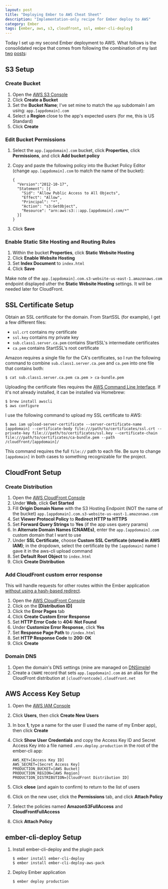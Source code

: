 ```yaml
---
layout: post
title: "Deploying Ember to AWS Cheat Sheet"
description: "Implementation-only recipe for Ember deploy to AWS"
category: Ember
tags: [ember, aws, s3, cloudfront, ssl, ember-cli-deploy]
---
```


Today I set up my second Ember deployment to AWS. What follows is the consolidated recipe that comes from following the combination of my last [two](/2015/11/01/deploying-ember-to-aws-cloudfront-using-ember-cli-deploy/) [posts](/2015/11/10/introducing-ember-cli-deploy-cloudfront-and-ember-cli-deploy-aws-pack/):

## S3 Setup

### Create Bucket

1. Open the [AWS S3 Console](https://console.aws.amazon.com/s3/)
1. Click **Create a Bucket**
1. Set the **Bucket Name**; I've set mine to match the `app` subdomain I am using: `app.[appdomain].com`
1. Select a **Region** close to the app's expected users (for me, this is US Standard)
1. Click **Create**

### Edit Bucket Permissions

1. Select the `app.[appdomain].com` bucket, click **Properties**, click **Permissions**, and click **Add bucket policy**
1. Copy and paste the following policy into the Bucket Policy Editor (change `app.[appdomain].com` to match the name of the bucket):

    <pre><code>{
     "Version":"2012-10-17",
     "Statement": [{
       "Sid": "Allow Public Access to All Objects",
       "Effect": "Allow",
       "Principal": "*",
       "Action": "s3:GetObject",
       "Resource": "arn:aws:s3:::app.[appdomain].com/*"
     }]
   }</code></pre>

1. Click **Save**

### Enable Static Site Hosting and Routing Rules

1. Within the bucket **Properties**, click **Static Website Hosting**
1. Click **Enable Website Hosting**
1. Set **Index Document** to `index.html`
1. Click **Save**

Make note of the `app.[appdomain].com.s3-website-us-east-1.amazonaws.com` endpoint displayed uther the **Static Website Hosting** settings. It will be needed later for CloudFront.

## SSL Certificate Setup

Obtain an SSL certificate for the domain. From StartSSL (for example), I get a few different files:

- `ssl.crt` contains my certificate
- `ssl.key` contains my private key
- `sub.class1.server.ca.pem` contains StartSSL's intermediate certificates
- `ca.pem` contains StartSSL's root certificate

Amazon requires a single file for the CA's certificates, so I run the following command to combine `sub.class1.server.ca.pem` and `ca.pem` into one file that contains both:

    $ cat sub.class1.server.ca.pem ca.pem > ca-bundle.pem

Uploading the certificate files requires the [AWS Command Line Interface](http://docs.aws.amazon.com/cli/latest/userguide/cli-chap-welcome.html). If it's not already installed, it can be installed via Homebrew:

    $ brew install awscli
    $ aws configure

I use the following command to upload my SSL certificate to AWS:

    $ aws iam upload-server-certificate --server-certificate-name [appdomain] --certificate-body file:///path/to/certificates/ssl.crt --private-key file:///path/to/certificates/ssl.key --certificate-chain file:///path/to/certificates/ca-bundle.pem --path /cloudfront/[appdomain]/

This command requires the full `file://` path to each file. Be sure to change `[appdomain]` in both cases to something recognizable for the project.

## CloudFront Setup

### Create Distribution

1. Open the [AWS CloudFront Console](https://console.aws.amazon.com/cloudfront/)
1. Under **Web**, click **Get Started**
1. Fill **Origin Domain Name** with the S3 Hosting Endpoint (NOT the name of the bucket) `app.[appdomain].com.s3-website-us-east-1.amazonaws.com`
1. Set **Viewer Protocol Policy** to **Redirect HTTP to HTTPS**
1. Set **Forward Query Strings** to **Yes** (if the app uses query params)
1. In **Alternate Domain Names (CNAMEs)**, enter the `app.[appdomain].com` custom domain that I want to use
1. Under **SSL Certificate**, choose **Custom SSL Certificate (stored in AWS IAM)**; in the dropdown, select the certificate by the `[appdomain]` name I gave it in the aws-cli upload command
1. Set **Default Root Object** to `index.html`
1. Click **Create Distribution**

### Add CloudFront custom error response

This will handle requests for other routes within the Ember application [without using a hash-based redirect](https://hashrocket.com/blog/posts/ember-on-s3-with-cloudfront-bash-the-hash).

1. Open the [AWS CloudFront Console](https://console.aws.amazon.com/cloudfront/)
1. Click on the **[Distribution ID]**
1. Click the **Error Pages** tab
1. Click **Create Custom Error Response**
1. Set **HTTP Error Code** to **404: Not Found**
1. Under **Customize Error Response**, click **Yes**
1. Set **Response Page Path** to `/index.html`
1. Set **HTTP Response Code** to **200: OK**
1. Click **Create**

### Domain DNS

1. Open the domain's DNS settings (mine are managed on [DNSimple](https://dnsimple.com))
1. Create a `CNAME` record that sets `app.[appdomain].com` as an alias for the CloudFront distribution at `[cloudfrontcode].cloudfront.net`

## AWS Access Key Setup

1. Open the [AWS IAM Console](https://console.aws.amazon.com/iam/)
1. Click **Users**, then click **Create New Users**
1. In box **1**, type a name for the user (I used the name of my Ember app), then click **Create**
1. Click **Show User Credentials** and copy the Access Key ID and Secret Access Key into a file named `.env.deploy.production` in the root of the ember-cli app:

    <pre><code>AWS_KEY=[Access Key ID]
   AWS_SECRET=[Secret Access Key]
   PRODUCTION_BUCKET=[AWS Bucket]
   PRODUCTION_REGION=[AWS Region]
   PRODUCTION_DISTRIBUTION=[CloudFront Distribution ID]</code></pre>

1. Click **close** (and again to confirm) to return to the list of users
1. Click on the new user, click the **Permissions** tab, and click **Attach Policy**
1. Select the policies named **AmazonS3FullAccess** and **CloudFrontFullAccess**
1. Click **Attach Policy**

## ember-cli-deploy Setup

1. Install ember-cli-deploy and the plugin pack

    <pre><code>$ ember install ember-cli-deploy
   $ ember install ember-cli-deploy-aws-pack</code></pre>

1. Deploy Ember application

    <pre><code>$ ember deploy production</code></pre>
